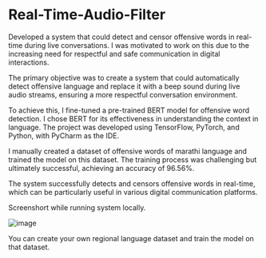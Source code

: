 # Real-Time-Audio-Filter
Developed a system that could detect and censor offensive words in real-time during live conversations. I was motivated to work on this due to the increasing need for respectful and safe communication in digital interactions.

The primary objective was to create a system that could automatically detect offensive language and replace it with a beep sound during live audio streams, ensuring a more respectful conversation environment.

To achieve this, I fine-tuned a pre-trained BERT model for offensive word detection. I chose BERT for its effectiveness in understanding the context in language. The project was developed using TensorFlow, PyTorch, and Python, with PyCharm as the IDE.

I manually created a dataset of offensive words of marathi language and trained the model on this dataset. The training process was challenging but ultimately successful, achieving an accuracy of 96.56%.

The system successfully detects and censors offensive words in real-time, which can be particularly useful in various digital communication platforms.

Screenshort while running system locally.

![image](https://github.com/pratikr10/Real-Time-Audio-Filter/assets/109615455/69d079bc-bf5e-4645-9e0a-40d71042cf6f)

You can create your own regional language dataset and train the model on that dataset.
